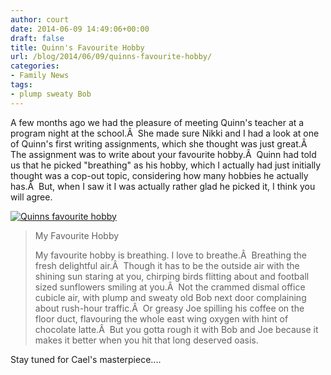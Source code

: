 ```yaml
---
author: court
date: 2014-06-09 14:49:06+00:00
draft: false
title: Quinn's Favourite Hobby
url: /blog/2014/06/09/quinns-favourite-hobby/
categories:
- Family News
tags:
- plump sweaty Bob
---
```


A few months ago we had the pleasure of meeting Quinn's teacher at a program night at the school.Â  She made sure Nikki and I had a look at one of Quinn's first writing assignments, which she thought was just great.Â  The assignment was to write about your favourite hobby.Â  Quinn had told us that he picked "breathing" as his hobby, which I actually had just initially thought was a cop-out topic, considering how many hobbies he actually has.Â  But, when I saw it I was actually rather glad he picked it, I think you will agree.

[![Quinns favourite hobby](http://www.vallentyne.com/blog/wp-content/uploads/2014/06/WP_20140220_001-576x1024.jpg)
](http://www.vallentyne.com/blog/2014/06/09/quinns-favourite-hobby/wp_20140220_001/)




<blockquote>My Favourite Hobby

My favourite hobby is breathing. I love to breathe.Â  Breathing the fresh delightful air.Â  Though it has to be the outside air with the shining sun staring at you, chirping birds flitting about and football sized sunflowers smiling at you.Â  Not the crammed dismal office cubicle air, with plump and sweaty old Bob next door complaining about rush-hour traffic.Â  Or greasy Joe spilling his coffee on the floor duct, flavouring the whole east wing oxygen with hint of chocolate latte.Â  But you gotta rough it with Bob and Joe because it makes it better when you hit that long deserved oasis.</blockquote>




Stay tuned for Cael's masterpiece....
